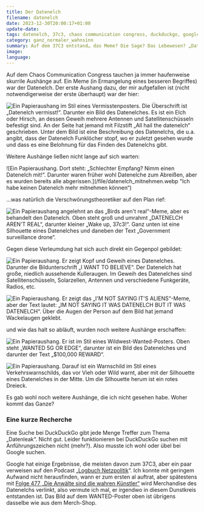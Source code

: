 ```yaml
---
title: Der Datenelch
filename: datenelch
date: 2023-12-30T20:00:17+01:00
update-date:
tags: datenelch, 37c3, chaos communication congress, duckduckgo, google
category: ganz_normaler_wahnsinn
summary: Auf dem 37C3 entstand… das Meme? Die Sage? Das Lebewesen? „Datenelch“. Ein paar Fotos und ein bisschen Rätselraten.
image:
language:
---
```


Auf dem Chaos Communication Congress tauchen ja immer haufenweise skurrile Aushänge auf. Ein Meme (in Ermangelung eines besseren Begriffes) war der Datenelch. Der erste Aushang dazu, der mir aufgefallen ist (nicht notwendigerweise der erste überhaupt) war der hier:

![Ein Papieraushang im Stil eines Vermisstenposters. Die Überschrift ist „Datenelch vermisst!“. Darunter ein Bild des Datenelches. Es ist ein Elch oder Hirsch, an dessen Geweih mehrere Antennen und Satellitenschüsseln befestigt sind. An der Seite hat jemand mit Filzstift „All hail the datenelch“ geschrieben. Unter dem Bild ist eine Beschreibung des Datenelchs, die u.a. angibt, dass der Datenelch Funklöcher stopf, wo er zuletzt gesehen wurde und dass es eine Belohnung für das Finden des Datenelchs gibt.](/file/datenelch_vermisst.webp "hoffentlich hatte niemand Lust auf Wild")

Weitere Aushänge ließen nicht lange auf sich warten:

![Ein Papieraushang. Dort steht: „Schlechter Empfang? Nimm einen Datenelch mit!“. Darunter waren früher wohl Datenelche zum Abreißen, aber es wurden bereits alle abgerissen.](/file/datenelch_mitnehmen.webp "Ich habe keinen Datenelch mehr mitnehmen können“)

…was natürlich die Verschwörungstheoretiker auf den Plan rief:

![Ein Papieraushang angelehnt an das „Birds aren't real“-Meme, aber es behandelt den Datenelch. Oben steht groß und umrahmt „DATENELCH AREN'T REAL“, darunter kleiner „Wake up, 37c3!“. Ganz unten ist eine Silhouette eines Datenelches und daneben der Text „Government surveillance drone“.](/file/datenelch_arent_real.webp "Achtet nicht auf die Verschwörungstheorien, das ist Zeitverschwendung.")

Gegen diese Verleumdung hat sich auch direkt ein Gegenpol gebildet:

![Ein Papieraushang. Er zeigt Kopf und Geweih eines Datenelches. Darunter die Bildunterschrift „I WANT TO BELIEVE“. Der Datenelch hat große, niedlich aussehende Kulleraugen. Im Geweih des Datenelches sind Satellitenschüsseln, Solarzellen, Antennen und verschiedene Funkgeräte, Radios, etc.](/file/datenelch_want_to_believe.webp)

![Ein Papieraushang. Er zeigt das „I'M NOT SAYING IT'S ALIENS“-Meme, aber der Text lautet: „IM NOT SAYING IT WAS DATENELCH BUT IT WAS DATENELCH“. Über die Augen der Person auf dem Bild hat jemand Wackelaugen geklebt.](/file/datenelch_not_saying_but_it_was.webp "Die Wackelaugen verleihen eine besondere Glaubwürdigkeit.")

und wie das halt so abläuft, wurden noch weitere Aushänge erschaffen:

![Ein Papieraushang. Er ist im Stil eines Wildwest-Wanted-Posters. Oben steht „WANTED 5G OR EDGE“, darunter ist ein Bild des Datenelches und darunter der Text „$100,000 REWARD“.](/file/datenelch_wanted.webp)

![Ein Papieraushang. Darauf ist ein Warnschild im Stil eines Verkehrswarnschilds, das vor Vieh oder Wild warnt, aber mit der Silhouette eines Datenelches in der Mitte. Um die Silhouette herum ist ein rotes Dreieck.](/file/datenelch_warnschild.webp)

Es gab wohl noch weitere Aushänge, die ich nicht gesehen habe. Woher kommt das Ganze?

### Eine kurze Recherche

Eine Suche bei DuckDuckGo gibt jede Menge Treffer zum Thema „Datenleak“. Nicht gut. Leider funktionieren bei DuckDuckGo suchen mit Anführungszeichen nicht (mehr?). Also musste ich wohl oder übel bei Google suchen.

Google hat einige Ergebnisse, die meisten davon zum 37C3, aber ein paar verweisen auf den Podcast „[Logbuch Netzpolitik](https://logbuch-netzpolitik.de/)“. Ich konnte mit geringem Aufwand nicht herausfinden, wann er zum ersten al auftrat, aber spätestens mit [Folge 477 „Die Anwälte sind die wahren Künstler“](https://logbuch-netzpolitik.de/lnp477-die-anwaelte-sind-die-wahren-kuenstler) wird Merchandise des Datenelchs verlinkt, also vermute ich mal, er irgendwo in diesem Dunstkreis entstanden ist. Das Bild auf dem WANTED-Poster oben ist übrigens dasselbe wie aus dem Merch-Shop.
